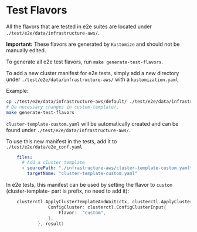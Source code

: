 # Test Flavors

All the flavors that are tested in e2e suites are located under `./test/e2e/data/infrastructure-aws/`.

**Important:** These flavors are generated by `Kustomize` and should not be manually edited.

To generate all e2e test flavors, run `make generate-test-flavors`.

To add a new cluster manifest for e2e tests, simply add a new directory under `./test/e2e/data/infrastructure-aws/` with a `kustomization.yaml`

Example:
```bash
cp ./test/e2e/data/infrastructure-aws/default/ ./test/e2e/data/infrastructure-aws/custom-template/
# Do necessary changes in custom-template/. 
make generate-test-flavors
```
`cluster-template-custom.yaml` will be automatically created and can be found under `./test/e2e/data/infrastructure-aws/`.

To use this new manifest in the tests, add it to `./test/e2e/data/e2e_conf.yaml`
```yaml
    files:
      # Add a cluster template
      - sourcePath: "./infrastructure-aws/cluster-template-custom.yaml"
        targetName: "cluster-template-custom.yaml"
```

In e2e tests, this manifest can be used by setting the flavor to `custom` (cluster-template- part is prefix, no need to add it):
```go
	clusterctl.ApplyClusterTemplateAndWait(ctx, clusterctl.ApplyClusterTemplateAndWaitInput{
				ConfigCluster: clusterctl.ConfigClusterInput{
					Flavor:  "custom",
				},
			}, result)
```